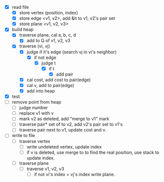 - [x] read file
	- [x] store vertex (position, index)
	- [x] store edge <v1, v2>, add &it to v1, v2's pair set
	- [x] store plane <v1, v2, v3>

- [x] build heap
	- [x] traverse plane, cal a, b, c, d
		- [x] add to Q of v1, v2, v3
	- [x] traverse (vi, vj)
		- [x] judge if it's edge (search vj in vi's neighbor)
			- [x] if not edge
				- [x] judge t
					- [x] if t
						- [x] add pair
		- [x] cal cost, add cost to pair(edge)
		- [x] cal v, add to pair(edge)
		- [x] add into heap
- [x] test
- [ ] remove point from heap
	- [ ] judge number
	- [ ] replace v1 with v
	- [ ] mark v2 as deleted, add "merge to v1" mark
	- [ ] traverse pair\* set of to v2, add v2's pair set to v1's
	- [ ] traverse pair next to v1, update cost and v.
- [ ] write to file
	- [ ] traverse vertex
		- [ ] write undeleted vertex, update index
		- [ ] if v is deleted, use merge to to find the real position, use stack to update index.
	- [ ] traverse plane
		- [ ] traverse v1, v2, v3
			- [ ] if not vi's index = vj's index write plane.
